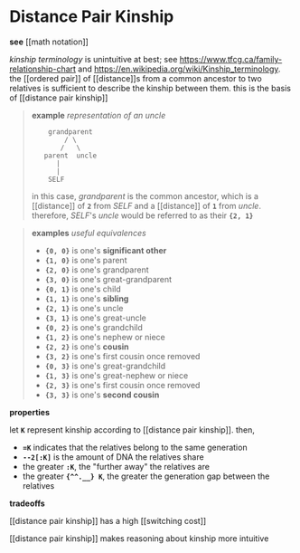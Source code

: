 # Distance Pair Kinship

**see** [[math notation]]

_kinship terminology_ is unintuitive at best; see <https://www.tfcg.ca/family-relationship-chart> and <https://en.wikipedia.org/wiki/Kinship_terminology>. the [[ordered pair]] of [[distance]]s from a common ancestor to two relatives is sufficient to describe the kinship between them. this is the basis of [[distance pair kinship]]

> **example** _representation of an uncle_
>
> ```
>     grandparent
>         / \
>        /   \
>    parent  uncle
>       |
>       |
>     SELF
> ```
>
> in this case, _grandparent_ is the common ancestor, which is a [[distance]] of **`2`** from _SELF_ and a [[distance]] of **`1`** from _uncle_. therefore, _SELF_'s _uncle_ would be referred to as their **`{2, 1}`**

> **examples** _useful equivalences_
>
> - **`{0, 0}`** is one's **significant other**
> - **`{1, 0}`** is one's parent
> - **`{2, 0}`** is one's grandparent
> - **`{3, 0}`** is one's great-grandparent
> - **`{0, 1}`** is one's child
> - **`{1, 1}`** is one's **sibling**
> - **`{2, 1}`** is one's uncle
> - **`{3, 1}`** is one's great-uncle
> - **`{0, 2}`** is one's grandchild
> - **`{1, 2}`** is one's nephew or niece
> - **`{2, 2}`** is one's **cousin**
> - **`{3, 2}`** is one's first cousin once removed
> - **`{0, 3}`** is one's great-grandchild
> - **`{1, 3}`** is one's great-nephew or niece
> - **`{2, 3}`** is one's first cousin once removed
> - **`{3, 3}`** is one's **second cousin**

**properties**

let **`K`** represent kinship according to [[distance pair kinship]]. then,

- **`=K`** indicates that the relatives belong to the same generation
- **`--2[:K]`** is the amount of DNA the relatives share
- the greater **`:K`**, the "further away" the relatives are
- the greater **`{^^.__} K`**, the greater the generation gap between the relatives

**tradeoffs**

[[distance pair kinship]] has a high [[switching cost]]

[[distance pair kinship]] makes reasoning about kinship more intuitive
